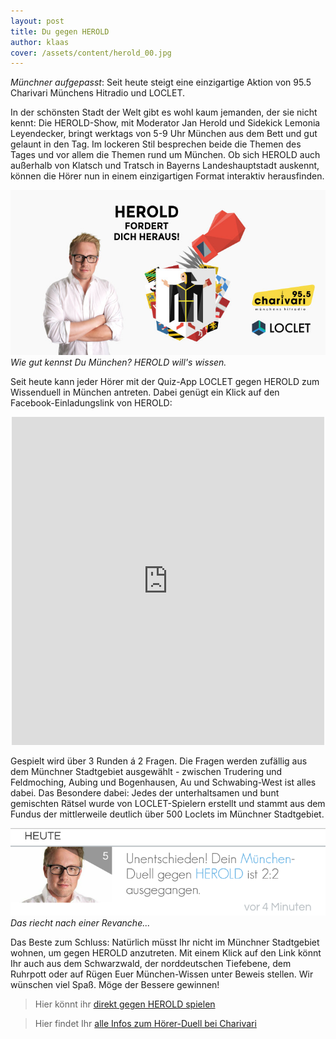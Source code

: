 ```yaml
---
layout: post
title: Du gegen HEROLD
author: klaas
cover: /assets/content/herold_00.jpg
---
```


_Münchner aufgepasst_: Seit heute steigt eine einzigartige Aktion von 95.5 Charivari Münchens Hitradio und LOCLET.

In der schönsten Stadt der Welt gibt es wohl kaum jemanden, der sie nicht kennt: Die HEROLD-Show, mit Moderator Jan 
Herold und Sidekick Lemonia Leyendecker, bringt werktags von 5-9 Uhr München aus dem Bett und gut gelaunt in den Tag.
Im lockeren Stil besprechen beide die Themen des Tages und vor allem die Themen rund um München. Ob sich HEROLD 
auch außerhalb von Klatsch und Tratsch in Bayerns Landeshauptstadt auskennt, können die Hörer nun in einem 
einzigartigen Format interaktiv herausfinden.

![](/assets/content/herold_01.jpg)
_Wie gut kennst Du München? HEROLD will's wissen._

Seit heute kann jeder Hörer mit der Quiz-App LOCLET gegen HEROLD zum Wissenduell in München antreten. Dabei genügt 
ein Klick auf den Facebook-Einladungslink von HEROLD:

<center>
<iframe src="https://www.facebook.com/plugins/post.php?href=https%3A%2F%2Fwww.facebook.com%2F955charivari%2Fposts%2F1350952704934502&width=500" width="500" height="525" style="border:none;overflow:hidden" scrolling="no" frameborder="0" allowTransparency="true"></iframe>
</center>

Gespielt wird über 3 Runden á 2 Fragen. Die Fragen werden zufällig aus dem Münchner Stadtgebiet ausgewählt - zwischen 
Trudering und Feldmoching, Aubing und Bogenhausen, Au und Schwabing-West ist alles dabei. Das Besondere dabei: Jedes 
der unterhaltsamen und bunt gemischten Rätsel wurde von LOCLET-Spielern erstellt und stammt aus dem Fundus der 
mittlerweile deutlich über 500 Loclets im Münchner Stadtgebiet.

![](/assets/content/herold_02.png)
_Das riecht nach einer Revanche..._

Das Beste zum Schluss: Natürlich müsst Ihr nicht im Münchner Stadtgebiet wohnen, um gegen HEROLD anzutreten. Mit 
einem Klick auf den Link könnt Ihr auch aus dem Schwarzwald, der norddeutschen Tiefebene, dem Ruhrpott oder auf Rügen
Euer München-Wissen unter Beweis stellen. Wir wünschen viel Spaß. Möge der Bessere gewinnen!

> Hier könnt ihr [direkt gegen HEROLD spielen](http://loclet.link/ulYn/pboLz0RHAv)

> Hier findet Ihr [alle Infos zum Hörer-Duell bei Charivari](https://www.charivari.de/radio/aktionen/loclet_354340.html)